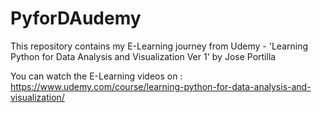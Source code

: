 # PyforDAudemy

This repository contains my E-Learning journey from Udemy - 'Learning Python for Data Analysis and Visualization Ver 1' by Jose Portilla

You can watch the E-Learning videos on : https://www.udemy.com/course/learning-python-for-data-analysis-and-visualization/
